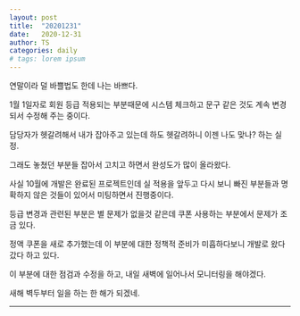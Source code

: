 ```yaml
---
layout: post
title:  "20201231"
date:   2020-12-31
author: TS
categories: daily
# tags: lorem ipsum
---
```


연말이라 덜 바쁠법도 한데 나는 바쁘다.

1월 1일자로 회원 등급 적용되는 부분때문에 시스템 체크하고 문구 같은 것도 계속 변경되서 수정해 주는 중이다.

담당자가 헷갈려해서 내가 잡아주고 있는데 하도 헷갈려하니 이젠 나도 맞나? 하는 실정.

그래도 놓쳤던 부분들 잡아서 고치고 하면서 완성도가 많이 올라왔다.

사실 10월에 개발은 완료된 프로젝트인데 실 적용을 앞두고 다시 보니 빠진 부분들과 명확하지 않은 것들이 있어서 미팅하면서 진행중이다.

등급 변경과 관련된 부분은 별 문제가 없을것 같은데 쿠폰 사용하는 부분에서 문제가 조금 있다.

정액 쿠폰을 새로 추가했는데 이 부분에 대한 정책적 준비가 미흡하다보니 개발로 왔다갔다 하고 있다.

이 부분에 대한 점검과 수정을 하고, 내일 새벽에 일어나서 모니터링을 해야겠다.

새해 벽두부터 일을 하는 한 해가 되겠네.

---
